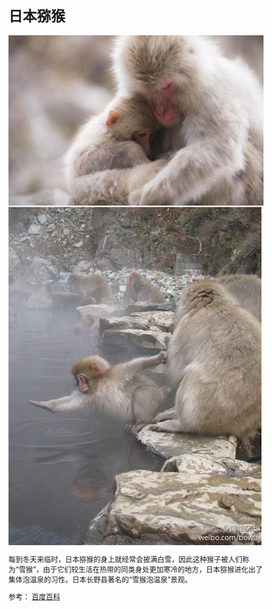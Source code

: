 # 日本猕猴

![](01.jpg)
![](02.jpg)

每到冬天来临时，日本猕猴的身上就经常会披满白雪，因此这种猴子被人们称为“雪猴”，由于它们较生活在热带的同类身处更加寒冷的地方，日本猕猴进化出了集体泡温泉的习性。日本长野县著名的“雪猴泡温泉”景观。

参考： [百度百科](https://baike.baidu.com/item/%E6%97%A5%E6%9C%AC%E7%8C%95%E7%8C%B4?fromModule=lemma_search-box)
